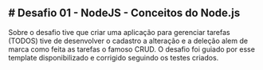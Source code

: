 ## # Desafio 01 - NodeJS - Conceitos do Node.js
Sobre o desafio tive que criar uma aplicação para gerenciar tarefas (TODOS)
tive de desenvolver o cadastro a alteração e a deleção alem de marca como feita as tarefas o famoso CRUD.
O desafio foi guiado por esse template disponibilizado e corrigido seguindo os testes criados.

